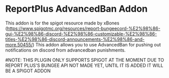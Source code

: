 # ReportPlus AdvancedBan Addon
This addon is for the spigot resource made by xBones (https://www.spigotmc.org/resources/report-bungeecord-%E2%98%86-gui-%E2%98%86-discord-%E2%98%86-customizable-%E2%98%86-titles-%E2%98%86-discord-announcements-%E2%98%86-and-more.50455/) This addon allows you to use AdvancedBan for pushing out notifications on discord from advancedban punishments. 

#NOTE:
THIS PLUGIN ONLY SUPPORTS SPIGOT AT THE MOMENT DUE TO REPORT PLUS'S BUNGEE API NOT MADE YET, UNTIL IT IS ADDED IT WILL BE A SPIGOT ADDON 
